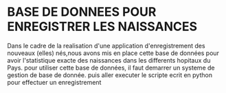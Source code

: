 # BASE DE DONNEES POUR ENREGISTRER LES NAISSANCES
Dans le cadre de la realisation d'une application d'enregistrement des nouveaux (elles) nés,nous avons mis en place cette base de données pour avoir l'statistique exacte des naissances dans les differents hopitaux du Pays.
pour utiliser cette base de données, il faut demarrer un systeme de gestion de base de donnée.
puis aller executer le scripte ecrit en python pour effectuer un enregistrement
